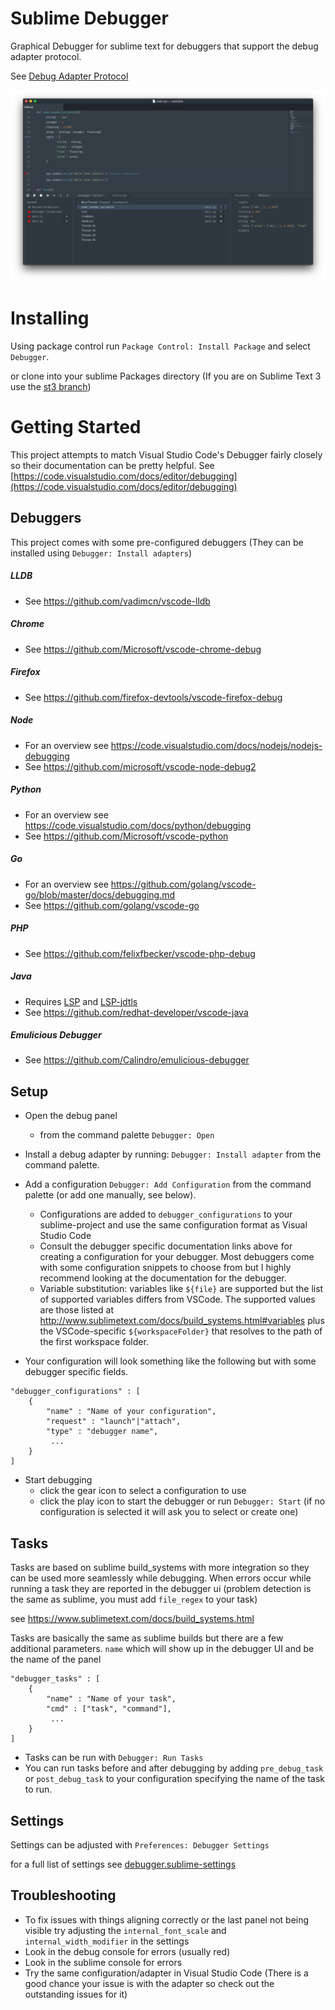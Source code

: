 # Sublime Debugger

Graphical Debugger for sublime text for debuggers that support the debug adapter protocol.

See [Debug Adapter Protocol](https://microsoft.github.io/debug-adapter-protocol/)

![Image of GUI](docs/images/basic.png)

# Installing
  Using package control run `Package Control: Install Package` and select `Debugger`.

  or clone into your sublime Packages directory (If you are on Sublime Text 3 use the [st3 branch](https://github.com/daveleroy/sublime_debugger/tree/st3))

# Getting Started
This project attempts to match Visual Studio Code's Debugger fairly closely so their documentation can be pretty helpful. See [https://code.visualstudio.com/docs/editor/debugging](https://code.visualstudio.com/docs/editor/debugging)

## Debuggers
This project comes with some pre-configured debuggers (They can be installed using ```Debugger: Install adapters```)

##### LLDB
- See https://github.com/vadimcn/vscode-lldb

##### Chrome
- See https://github.com/Microsoft/vscode-chrome-debug

##### Firefox
- See https://github.com/firefox-devtools/vscode-firefox-debug

##### Node
- For an overview see https://code.visualstudio.com/docs/nodejs/nodejs-debugging
- See https://github.com/microsoft/vscode-node-debug2

##### Python
- For an overview see https://code.visualstudio.com/docs/python/debugging
- See https://github.com/Microsoft/vscode-python

##### Go
- For an overview see https://github.com/golang/vscode-go/blob/master/docs/debugging.md
- See https://github.com/golang/vscode-go

##### PHP
- See https://github.com/felixfbecker/vscode-php-debug

##### Java
- Requires [LSP](https://packagecontrol.io/packages/LSP) and [LSP-jdtls](https://packagecontrol.io/packages/LSP-jdtls)
- See https://github.com/redhat-developer/vscode-java

##### Emulicious Debugger
- See https://github.com/Calindro/emulicious-debugger

## Setup
- Open the debug panel
  - from the command palette `Debugger: Open`

- Install a debug adapter by running: ```Debugger: Install adapter``` from the command palette.

- Add a configuration ```Debugger: Add Configuration``` from the command palette (or add one manually, see below).
  - Configurations are added to `debugger_configurations` to your sublime-project and use the same configuration format as Visual Studio Code
  - Consult the debugger specific documentation links above for creating a configuration for your debugger. Most debuggers come with some configuration snippets to choose from but I highly recommend looking at the documentation for the debugger.
  - Variable substitution: variables like `${file}` are supported but the list of supported variables differs from VSCode. The supported values are those listed at http://www.sublimetext.com/docs/build_systems.html#variables plus the VSCode-specific `${workspaceFolder}` that resolves to the path of the first workspace folder.

- Your configuration will look something like the following but with some debugger specific fields.
```
"debugger_configurations" : [
    {
        "name" : "Name of your configuration",
        "request" : "launch"|"attach",
        "type" : "debugger name",
         ...
    }
]
```

- Start debugging
  - click the gear icon to select a configuration to use
  - click the play icon to start the debugger or run `Debugger: Start` (if no configuration is selected it will ask you to select or create one)

## Tasks
Tasks are based on sublime build_systems with more integration so they can be used more seamlessly while debugging. When errors occur while running a task they are reported in the debugger ui (problem detection is the same as sublime, you must add `file_regex` to your task)

see https://www.sublimetext.com/docs/build_systems.html

Tasks are basically the same as sublime builds but there are a few additional parameters.
`name` which will show up in the debugger UI and be the name of the panel

```
"debugger_tasks" : [
    {
        "name" : "Name of your task",
        "cmd" : ["task", "command"],
         ...
    }
]
```
- Tasks can be run with `Debugger: Run Tasks`
- You can run tasks before and after debugging by adding `pre_debug_task` or `post_debug_task` to your configuration specifying the name of the task to run.


## Settings
Settings can be adjusted with `Preferences: Debugger Settings`

for a full list of settings see [debugger.sublime-settings](Debugger.sublime-settings)

## Troubleshooting
- To fix issues with things aligning correctly or the last panel not being visible try adjusting the `internal_font_scale` and `internal_width_modifier` in the settings
- Look in the debug console for errors (usually red)
- Look in the sublime console for errors
- Try the same configuration/adapter in Visual Studio Code (There is a good chance your issue is with the adapter so check out the outstanding issues for it)
